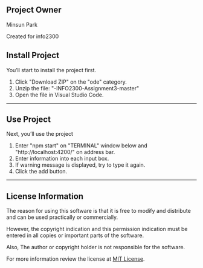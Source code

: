 ## Project Owner

Minsun Park

Created for info2300

## Install Project

You’ll start to install the project first.

1. Click "Download ZIP" on the "ode" category.
2. Unzip the file: "-INFO2300-Assignment3-master"
3. Open the file in Visual Studio Code.

---

## Use Project

Next, you’ll use the project

1. Enter "npm start" on "TERMINAL" window below and "http://localhost:4200/" on address bar.
2. Enter information into each input box.
3. If warning message is displayed, try to type it again.
4. Click the add button.

---

## License Information

The reason for using this software is that it is free to modify and distribute and can be used practically or commercially.

However, the copyright indication and this permission indication must be entered in all copies or important parts of the software.

Also, The author or copyright holder is not responsible for the software.

For more information review the license at [MIT License](MIT_License.txt).

